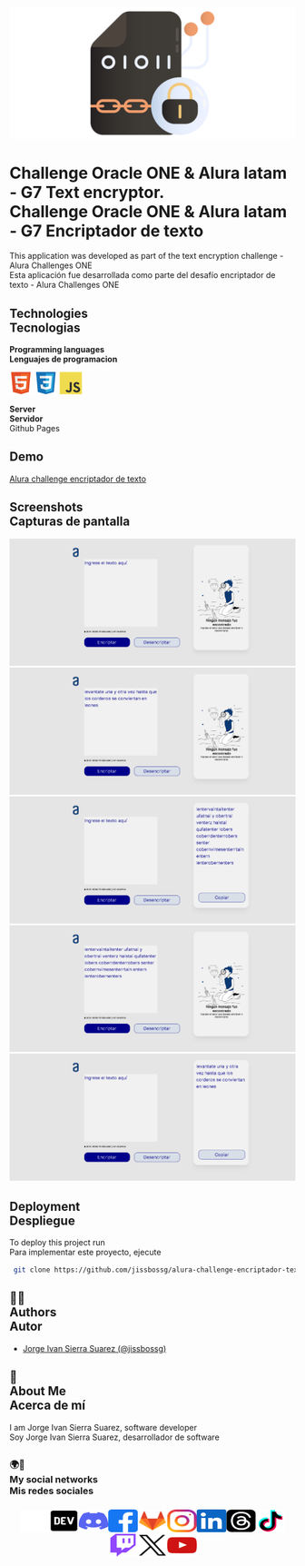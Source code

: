 ![Logo](https://github.com/jissbossg/alura-challenge-encriptador-texto/blob/main/readme/banner.png)

# Challenge Oracle ONE & Alura latam - G7 Text encryptor.<br>Challenge Oracle ONE & Alura latam - G7 Encriptador de texto

This application was developed as part of the text encryption challenge - Alura Challenges ONE<br>Esta aplicación fue desarrollada como parte del desafío encriptador de texto - Alura Challenges ONE

## Technologies<br>Tecnologias

**Programming languages<br>Lenguajes de programacion**
<br><div align="left">![Html](https://github.com/jissbossh/jissbossh/blob/main/assets/images/techs/png/52X40/html/html.png)
![Css](https://github.com/jissbossh/jissbossh/blob/main/assets/images/techs/png/52X40/css/css.png)
![JavaScript](https://github.com/jissbossh/jissbossh/blob/main/assets/images/techs/png/52X40/javascript/javascript.png)</div>

**Server<br>Servidor**<br>Github Pages

## Demo
[Alura challenge encriptador de texto](https://jissbossg.github.io/alura-challenge-encriptador-texto/)

## Screenshots<br>Capturas de pantalla

![App Screenshot](https://github.com/jissbossg/alura-challenge-encriptador-texto/blob/main/readme/011%20-%20Challenge%20-%20Encriptador%20de%20texto.png)
![App Screenshot](https://github.com/jissbossg/alura-challenge-encriptador-texto/blob/main/readme/012%20-%20Challenge%20-%20Encriptador%20de%20texto.png)
![App Screenshot](https://github.com/jissbossg/alura-challenge-encriptador-texto/blob/main/readme/013%20-%20Challenge%20-%20Encriptador%20de%20texto.png)
![App Screenshot](https://github.com/jissbossg/alura-challenge-encriptador-texto/blob/main/readme/014%20-%20Challenge%20-%20Encriptador%20de%20texto.png)
![App Screenshot](https://github.com/jissbossg/alura-challenge-encriptador-texto/blob/main/readme/015%20-%20Challenge%20-%20Encriptador%20de%20texto.png)

## Deployment<br>Despliegue

To deploy this project run<br>Para implementar este proyecto, ejecute

```bash
 git clone https://github.com/jissbossg/alura-challenge-encriptador-texto.git
```

## 👨‍💻<br>Authors<br>Autor

- [Jorge Ivan Sierra Suarez (@jissbossg)](https://github.com/jissbossg)

## 🚀<br>About Me<br>Acerca de mí

I am Jorge Ivan Sierra Suarez, software developer<br>Soy Jorge Ivan Sierra Suarez, desarrollador de software

##

###

### 🌍🔗<br>My social networks<br>Mis redes sociales

###

<div align="center"><a href="https://app.aluracursos.com/user/jissbossg
" target="_blank"><img src="https://github.com/jissbossg/jissbossg/blob/main/assets/icons/social/svg/alura/default.svg" width="52" height="40" alt="Alura logo"/></a><a href="https://dev.to/jissbossg" target="_blank"><img src="https://github.com/jissbossg/jissbossg/blob/main/assets/icons/social/svg/devto/default.svg" width="52" height="40" alt="Dev.To logo"/></a><a href="https://discord.gg/xh6cK2wsQE
" target="_blank"><img src="https://github.com/jissbossg/jissbossg/blob/main/assets/icons/social/svg/discord/default.svg" width="52" height="40" alt="Discord logo"/></a><a href="https://www.facebook.com/jissbossg" target="_blank"><img src="https://github.com/jissbossg/jissbossg/blob/main/assets/icons/social/svg/facebook/default.svg" width="52" height="40" alt="Facebook logo"/></a><a href="https://gitlab.com/jissbossg" target="_blank"><img src="https://github.com/jissbossg/jissbossg/blob/main/assets/icons/social/svg/gitlab/default.svg" width="52" height="40" alt="GitLab logo"/></a><a href="https://www.instagram.com/jissbossg"><img src="https://github.com/jissbossg/jissbossg/blob/main/assets/icons/social/svg/instagram/default.svg" width="52" height="40" alt="Instagram logo"/></a><a href="https://www.linkedin.com/in/jissbossg"><img src="https://github.com/jissbossg/jissbossg/blob/main/assets/icons/social/svg/linkedin/default.svg" width="52" height="40" alt="Linkedin logo"/></a><a href="https://www.threads.net/@jissbossg"><img src="https://github.com/jissbossg/jissbossg/blob/main/assets/icons/social/svg/threads/default.svg" width="52" height="40" alt="Threads logo"/></a><a href="https://www.tiktok.com/@jissbossg"><img src="https://github.com/jissbossg/jissbossg/blob/main/assets/icons/social/svg/tiktok/default.svg" width="52" height="40" alt="Tiktok logo"/></a><a href="https://www.twitch.tv/jissbossg"><img src="https://github.com/jissbossg/jissbossg/blob/main/assets/icons/social/svg/twitch/default.svg" width="52" height="40" alt="Twitch logo"/></a><a href="https://x.com/jissbossg"><img src="https://github.com/jissbossg/jissbossg/blob/main/assets/icons/social/svg/x/default.svg" width="52" height="40" alt="X logo"/></a><a href="https://www.youtube.com/@jissbossg"><img src="https://github.com/jissbossg/jissbossg/blob/main/assets/icons/social/svg/youtube/default.svg" width="52" height="40" alt="Youtube logo"/></a></div>

##

###
